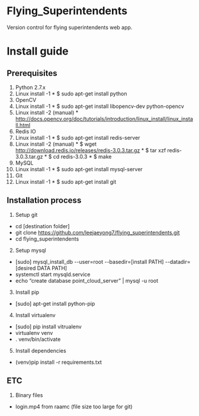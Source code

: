 # Flying_Superintendents

Version control for flying superintendents web app.

# Install guide

## Prerequisites
1. Python 2.7.x
  1. Linux install -1
    * $ sudo apt-get install python
2. OpenCV
  1. Linux install -1
    * $ sudo apt-get install libopencv-dev python-opencv
  2. Linux install -2 (manual)
    * http://docs.opencv.org/doc/tutorials/introduction/linux_install/linux_install.html
3. Redis IO
  1. Linux install -1
    * $ sudo apt-get install redis-server
  2. Linux install -2 (manual)
    * $ wget http://download.redis.io/releases/redis-3.0.3.tar.gz
    * $ tar xzf redis-3.0.3.tar.gz
    * $ cd redis-3.0.3
    * $ make
4. MySQL
  1. Linux install -1
    * $ sudo apt-get install  mysql-server
5. Git
  1. Linux install -1
    * $ sudo apt-get install  git

 
## Installation process
1. Setup git
  * cd [destination folder]
  * git clone https://github.com/leejaeyong7/flying_superintendents.git
  * cd flying_superintendents
2. Setup mysql
  * [sudo] mysql_install_db --user=root --basedir=[install PATH] --datadir=[desired DATA PATH]
  * systemctl start mysqld.service
  * echo “create database point_cloud_server” | mysql -u root
3. Install pip
  * [sudo] apt-get install python-pip
4. Install virtualenv
  * [sudo] pip install vitrualenv
  * virtualenv venv
  * . venv/bin/activate
5. Install dependencies
  * (venv)pip install -r requirements.txt

## ETC
1. Binary files
  * login.mp4 from raamc (file size too large for git)
